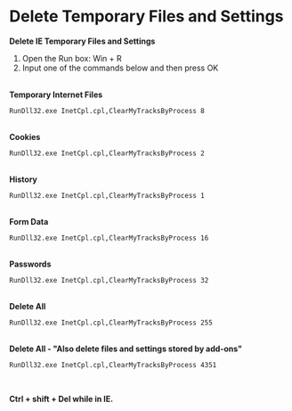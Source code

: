 # Delete Temporary Files and Settings #

**Delete IE Temporary Files and Settings**    
 
1. Open the Run box: Win + R  
2. Input one of the commands below and then press OK    
   
&nbsp;   
**Temporary Internet Files**
   
	RunDll32.exe InetCpl.cpl,ClearMyTracksByProcess 8   
&nbsp;   
**Cookies**

	RunDll32.exe InetCpl.cpl,ClearMyTracksByProcess 2   
&nbsp;   
**History**

	RunDll32.exe InetCpl.cpl,ClearMyTracksByProcess 1   
&nbsp;   
**Form Data**

	RunDll32.exe InetCpl.cpl,ClearMyTracksByProcess 16   
&nbsp;   
**Passwords**

	RunDll32.exe InetCpl.cpl,ClearMyTracksByProcess 32   
&nbsp;   
**Delete All**

	RunDll32.exe InetCpl.cpl,ClearMyTracksByProcess 255   
&nbsp;   
**Delete All - &quot;Also delete files and settings stored by add-ons&quot;**
  
	RunDll32.exe InetCpl.cpl,ClearMyTracksByProcess 4351

&nbsp;

**Ctrl + shift + Del while in IE.**

&nbsp;